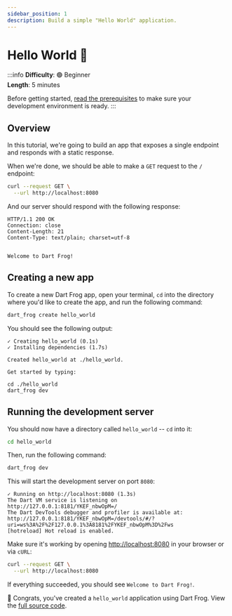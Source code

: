 ```yaml
---
sidebar_position: 1
description: Build a simple "Hello World" application.
---
```


# Hello World 👋

:::info
**Difficulty**: 🟢 Beginner<br/>
**Length**: 5 minutes

Before getting started, [read the prerequisites](/docs/overview#prerequisites) to make sure your development environment is ready.
:::

## Overview

In this tutorial, we're going to build an app that exposes a single endpoint and responds with a static response.

When we're done, we should be able to make a `GET` request to the `/` endpoint:

```bash
curl --request GET \
  --url http://localhost:8080
```

And our server should respond with the following response:

```
HTTP/1.1 200 OK
Connection: close
Content-Length: 21
Content-Type: text/plain; charset=utf-8


Welcome to Dart Frog!
```

## Creating a new app

To create a new Dart Frog app, open your terminal, `cd` into the directory where you'd like to create the app, and run the following command:

```bash
dart_frog create hello_world
```

You should see the following output:

```
✓ Creating hello_world (0.1s)
✓ Installing dependencies (1.7s)

Created hello_world at ./hello_world.

Get started by typing:

cd ./hello_world
dart_frog dev
```

## Running the development server

You should now have a directory called `hello_world` -- `cd` into it:

```bash
cd hello_world
```

Then, run the following command:

```bash
dart_frog dev
```

This will start the development server on port `8080`:

```
✓ Running on http://localhost:8080 (1.3s)
The Dart VM service is listening on http://127.0.0.1:8181/YKEF_nbwOpM=/
The Dart DevTools debugger and profiler is available at: http://127.0.0.1:8181/YKEF_nbwOpM=/devtools/#/?uri=ws%3A%2F%2F127.0.0.1%3A8181%2FYKEF_nbwOpM%3D%2Fws
[hotreload] Hot reload is enabled.
```

Make sure it's working by opening [http://localhost:8080](http://localhost:8080) in your browser or via `cURL`:

```bash
curl --request GET \
  --url http://localhost:8080
```

If everything succeeded, you should see `Welcome to Dart Frog!`.

🎉 Congrats, you've created a `hello_world` application using Dart Frog. View the [full source code](https://github.com/VeryGoodOpenSource/dart_frog/tree/main/examples/hello_world).

